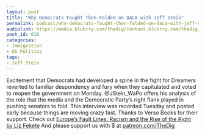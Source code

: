 ```yaml
---
layout: post
title: "Why Democrats Fought Then Folded on DACA with Jeff Stein"
permalink: podcast/why-democrats-fought-then-folded-on-daca-with-jeff-stein/
audiolink: https://media.blubrry.com/thedig/content.blubrry.com/thedig/The_Dig_-_EP_84_-_Stein.mp3
post_id: 616
categories: 
- Immigration
- US Politics
tags: 
- Jeff Stein
---
```


Excitement that Democrats had developed a spine in the fight for Dreamers reverted to familiar despondency and fury when they capitulated and voted to reopen the government on Monday. @JStein_WaPo offers his analysis of the role that the media and the Democratic Party’s right flank played in pushing senators to fold. This interview was recorded Tuesday and posted early because things are moving crazy fast. Thanks to Verso Books for their support. Check out [Europe’s Fault Lines: Racism and the Rise of the Right by Liz Fekete](versobooks.com/books/2555-europe-s-fault-lines) And please support us with $ at [patreon.com/TheDig](http://www.patreon.com/TheDig) 
